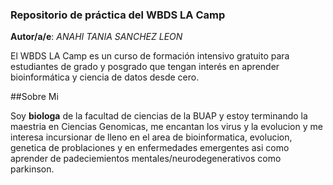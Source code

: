 ### Repositorio de práctica del WBDS LA Camp

**Autor/a/e**: _ANAHI TANIA SANCHEZ LEON_

El WBDS LA Camp es un curso de formación intensivo gratuito para estudiantes de grado y posgrado que tengan interés en aprender bioinformática y ciencia de datos desde cero.

##Sobre Mi

Soy **biologa** de la facultad de ciencias de la BUAP y estoy terminando la maestria en Ciencias Genomicas, me encantan los virus y la evolucion y me interesa incursionar de lleno en el area de bioinformatica, evolucion, genetica de problaciones y en enfermedades emergentes asi como aprender de padeciemientos mentales/neurodegenerativos como parkinson.
